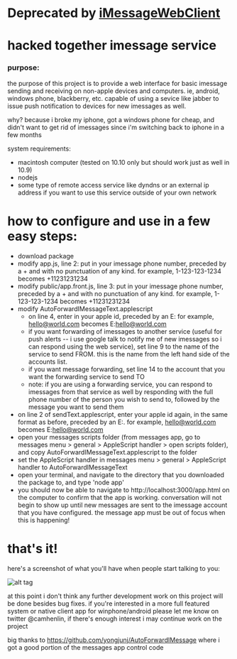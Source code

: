 # Deprecated by [iMessageWebClient](https://github.com/CamHenlin/iMessageWebClient)

hacked together imessage service
===

### purpose:

the purpose of this project is to provide a web interface for basic imessage sending and receiving on non-apple devices and computers. ie, android, windows phone, blackberry, etc. capable of using a sevice like jabber to issue push notification to devices for new imessages as well.

why? because i broke my iphone, got a windows phone for cheap, and didn't want to get rid of imessages since i'm switching back to iphone in a few months

system requirements:
- macintosh computer (tested on 10.10 only but should work just as well in 10.9)
- nodejs
- some type of remote access service like dyndns or an external ip address if you want to use this service outside of your own network

how to configure and use in a few easy steps:
==

- download package
- modify app.js, line 2: put in your imessage phone number, preceded by a + and with no punctuation of any kind. for example, 1-123-123-1234 becomes +11231231234
- modify public/app.front.js, line 3: put in your imessage phone number, preceded by a + and with no punctuation of any kind. for example, 1-123-123-1234 becomes +11231231234
- modify AutoForwardIMessageText.applescript
	- on line 4, enter in your apple id, preceded by an E: for example, hello@world.com becomes E:hello@world.com
	- if you want forwarding of imessages to another service (useful for push alerts -- i use google talk to notify me of new imessages so i can respond using the web service), set line 9 to the name of the service to send FROM. this is the name from the left hand side of the accounts list.
	- if you want message forwarding, set line 14 to the account that you want the forwarding service to send TO
	- note: if you are using a forwarding service, you can respond to imessages from that service as well by responding with the full phone number of the person you wish to send to, followed by the message you want to send them
- on line 2 of sendText.applescript, enter your apple id again, in the same format as before, preceded by an E:. for example, hello@world.com becomes E:hello@world.com
- open your messages scripts folder (from messages app, go to messages menu > general > AppleScript handler > open scripts folder), and copy AutoForwardIMessageText.applescript to the folder
- set the AppleScript handler in messages menu > general > AppleScript handler to AutoForwardIMessageText
- open your terminal, and navigate to the directory that you downloaded the package to, and type 'node app'
- you should now be able to navigate to http://localhost:3000/app.html on the computer to confirm that the app is working. conversation will not begin to show up until new messages are sent to the imessage account that you have configured. the message app must be out of focus when this is happening!

that's it!
=

here's a screenshot of what you'll have when people start talking to you:

![alt tag](http://i.imgur.com/h7svTVs.jpg)

at this point i don't think any further development work on this project will be done besides bug fixes. if you're interested in a more full featured system or native client app for winphone/android please let me know on twitter @camhenlin, if there's enough interest i may continue work on the project


big thanks to https://github.com/yongjunj/AutoForwardIMessage where i got a good portion of the messages app control code

